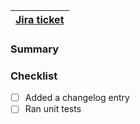 | [Jira ticket]() |
|---|

### Summary


### Checklist

- [ ] Added a changelog entry
- [ ] Ran unit tests
